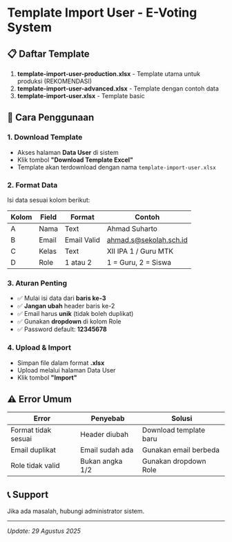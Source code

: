 # Template Import User - E-Voting System

## 📋 Daftar Template

1. **template-import-user-production.xlsx** - Template utama untuk produksi (REKOMENDASI)
2. **template-import-user-advanced.xlsx** - Template dengan contoh data
3. **template-import-user.xlsx** - Template basic

## 🚀 Cara Penggunaan

### 1. Download Template

-   Akses halaman **Data User** di sistem
-   Klik tombol **"Download Template Excel"**
-   Template akan terdownload dengan nama `template-import-user.xlsx`

### 2. Format Data

Isi data sesuai kolom berikut:

| Kolom | Field | Format      | Contoh                 |
| ----- | ----- | ----------- | ---------------------- |
| A     | Nama  | Text        | Ahmad Suharto          |
| B     | Email | Email Valid | ahmad.s@sekolah.sch.id |
| C     | Kelas | Text        | XII IPA 1 / Guru MTK   |
| D     | Role  | 1 atau 2    | 1 = Guru, 2 = Siswa    |

### 3. Aturan Penting

-   ✅ Mulai isi data dari **baris ke-3**
-   ✅ **Jangan ubah** header baris ke-2
-   ✅ Email harus **unik** (tidak boleh duplikat)
-   ✅ Gunakan **dropdown** di kolom Role
-   ✅ Password default: **12345678**

### 4. Upload & Import

-   Simpan file dalam format **.xlsx**
-   Upload melalui halaman Data User
-   Klik tombol **"Import"**

## ⚠️ Error Umum

| Error               | Penyebab        | Solusi                 |
| ------------------- | --------------- | ---------------------- |
| Format tidak sesuai | Header diubah   | Download template baru |
| Email duplikat      | Email sudah ada | Gunakan email berbeda  |
| Role tidak valid    | Bukan angka 1/2 | Gunakan dropdown Role  |

## 📞 Support

Jika ada masalah, hubungi administrator sistem.

---

_Update: 29 Agustus 2025_
